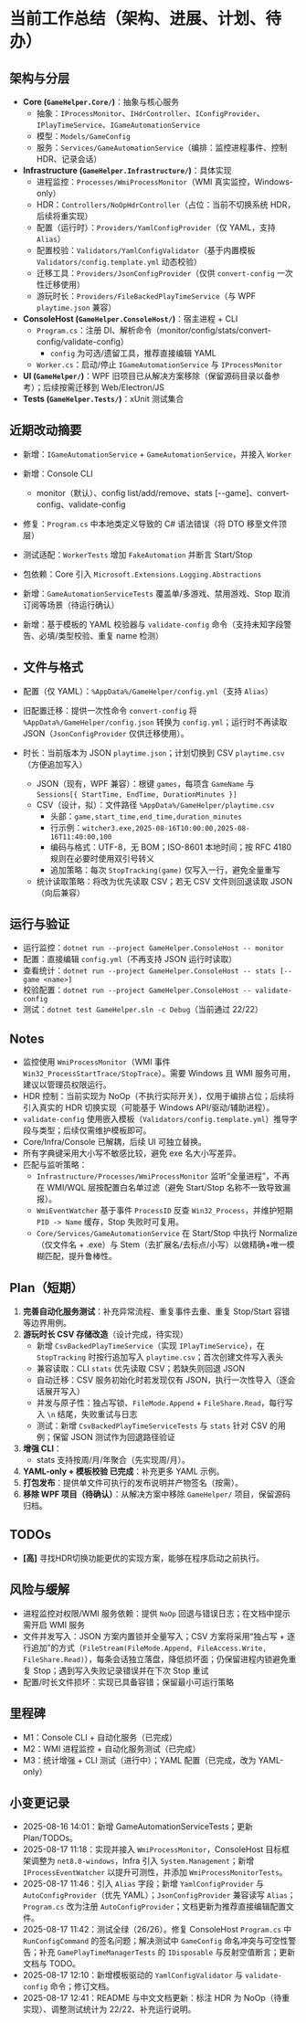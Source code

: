 # 当前工作总结（架构、进展、计划、待办）

## 架构与分层
- __Core (`GameHelper.Core/`)__：抽象与核心服务
  - 抽象：`IProcessMonitor`、`IHdrController`、`IConfigProvider`、`IPlayTimeService`、`IGameAutomationService`
  - 模型：`Models/GameConfig`
  - 服务：`Services/GameAutomationService`（编排：监控进程事件、控制 HDR、记录会话）
- __Infrastructure (`GameHelper.Infrastructure/`)__：具体实现
  - 进程监控：`Processes/WmiProcessMonitor`（WMI 真实监控，Windows-only）
  - HDR：`Controllers/NoOpHdrController`（占位：当前不切换系统 HDR，后续将重实现）
  - 配置（运行时）：`Providers/YamlConfigProvider`（仅 YAML，支持 `Alias`）
  - 配置校验：`Validators/YamlConfigValidator`（基于内置模板 `Validators/config.template.yml` 动态校验）
  - 迁移工具：`Providers/JsonConfigProvider`（仅供 `convert-config` 一次性迁移使用）
  - 游玩时长：`Providers/FileBackedPlayTimeService`（与 WPF `playtime.json` 兼容）
- __ConsoleHost (`GameHelper.ConsoleHost/`)__：宿主进程 + CLI
  - `Program.cs`：注册 DI、解析命令（monitor/config/stats/convert-config/validate-config）
    - `config` 为可选/遗留工具，推荐直接编辑 YAML
  - `Worker.cs`：启动/停止 `IGameAutomationService` 与 `IProcessMonitor`
- __UI (`GameHelper/`)__：WPF 旧项目已从解决方案移除（保留源码目录以备参考）；后续按需迁移到 Web/Electron/JS
- __Tests (`GameHelper.Tests/`)__：xUnit 测试集合

## 近期改动摘要
- 新增：`IGameAutomationService` + `GameAutomationService`，并接入 `Worker`
- 新增：Console CLI
  - monitor（默认）、config list/add/remove、stats [--game]、convert-config、validate-config
- 修复：`Program.cs` 中本地类定义导致的 C# 语法错误（将 DTO 移至文件顶层）
- 测试适配：`WorkerTests` 增加 `FakeAutomation` 并断言 Start/Stop
- 包依赖：Core 引入 `Microsoft.Extensions.Logging.Abstractions`
- 新增：`GameAutomationServiceTests` 覆盖单/多游戏、禁用游戏、Stop 取消订阅等场景（待运行确认）
- 新增：基于模板的 YAML 校验器与 `validate-config` 命令（支持未知字段警告、必填/类型校验、重复 name 检测）

 - ## 文件与格式
 - 配置（仅 YAML）：`%AppData%/GameHelper/config.yml`（支持 `Alias`）
 - 旧配置迁移：提供一次性命令 `convert-config` 将 `%AppData%/GameHelper/config.json` 转换为 `config.yml`；运行时不再读取 JSON（`JsonConfigProvider` 仅供迁移使用）。
 - 时长：当前版本为 JSON `playtime.json`；计划切换到 CSV `playtime.csv`（方便追加写入）
   - JSON（现有，WPF 兼容）：根键 `games`，每项含 `GameName` 与 `Sessions[{ StartTime, EndTime, DurationMinutes }]`
   - CSV（设计，拟）：文件路径 `%AppData%/GameHelper/playtime.csv`
     - 头部：`game,start_time,end_time,duration_minutes`
     - 行示例：`witcher3.exe,2025-08-16T10:00:00,2025-08-16T11:40:00,100`
     - 编码与格式：UTF-8，无 BOM；ISO-8601 本地时间；按 RFC 4180 规则在必要时使用双引号转义
     - 追加策略：每次 `StopTracking(game)` 仅写入一行，避免全量重写
   - 统计读取策略：将改为优先读取 CSV；若无 CSV 文件则回退读取 JSON（向后兼容）

## 运行与验证
- 运行监控：`dotnet run --project GameHelper.ConsoleHost -- monitor`
- 配置：直接编辑 `config.yml`（不再支持 JSON 运行时读取）
- 查看统计：`dotnet run --project GameHelper.ConsoleHost -- stats [--game <name>]`
- 校验配置：`dotnet run --project GameHelper.ConsoleHost -- validate-config`
- 测试：`dotnet test GameHelper.sln -c Debug`（当前通过 22/22）

## Notes
- 监控使用 `WmiProcessMonitor`（WMI 事件 `Win32_ProcessStartTrace/StopTrace`）。需要 Windows 且 WMI 服务可用，建议以管理员权限运行。
- HDR 控制：当前实现为 NoOp（不执行实际开关），仅用于编排占位；后续将引入真实的 HDR 切换实现（可能基于 Windows API/驱动/辅助进程）。
- `validate-config` 使用嵌入模板（`Validators/config.template.yml`）推导字段与类型；后续仅需维护模板即可。
- Core/Infra/Console 已解耦，后续 UI 可独立替换。
- 所有字典键采用大小写不敏感比较，避免 exe 名大小写差异。
 - 匹配与监听策略：
   - `Infrastructure/Processes/WmiProcessMonitor` 监听“全量进程”，不再在 WMI/WQL 层按配置白名单过滤（避免 Start/Stop 名称不一致导致漏报）。
   - `WmiEventWatcher` 基于事件 `ProcessID` 反查 `Win32_Process`，并维护短期 `PID -> Name` 缓存，Stop 失败时可复用。
   - `Core/Services/GameAutomationService` 在 Start/Stop 中执行 Normalize（仅文件名 + .exe）与 Stem（去扩展名/去标点/小写）以做精确+唯一模糊匹配，提升鲁棒性。

## Plan（短期）
1. __完善自动化服务测试__：补充异常流程、重复事件去重、重复 Stop/Start 容错等边界用例。
2. __游玩时长 CSV 存储改造__（设计完成，待实现）
   - 新增 `CsvBackedPlayTimeService`（实现 `IPlayTimeService`），在 `StopTracking` 时按行追加写入 `playtime.csv`；首次创建文件写入表头
   - 兼容读取：CLI `stats` 优先读取 CSV；若缺失则回退 JSON
   - 自动迁移：CSV 服务初始化时若发现仅有 JSON，执行一次性导入（逐会话展开写入）
   - 并发与原子性：独占写锁、`FileMode.Append` + `FileShare.Read`，每行写入 `\n` 结尾，失败重试与日志
   - 测试：新增 `CsvBackedPlayTimeServiceTests` 与 `stats` 针对 CSV 的用例；保留 JSON 测试作为回退路径验证
3. __增强 CLI__：
   - stats 支持按周/月/年聚合（先实现周/月）。
4. __YAML-only + 模板校验 已完成__：补充更多 YAML 示例。
5. __打包发布__：提供单文件可执行的发布说明并产物签名（按需）。
6. __移除 WPF 项目（待确认）__：从解决方案中移除 `GameHelper/` 项目，保留源码归档。

## TODOs
- __[高]__ 寻找HDR切换功能更优的实现方案，能够在程序启动之前执行。

## 风险与缓解
- 进程监控对权限/WMI 服务依赖：提供 `NoOp` 回退与错误日志；在文档中提示需开启 WMI 服务
 - 文件并发写入：JSON 方案内置锁并全量写入；CSV 方案将采用“独占写 + 逐行追加”的方式（`FileStream(FileMode.Append, FileAccess.Write, FileShare.Read)`），每条会话独立落盘，降低损坏面；仍保留进程内锁避免重复 Stop；遇到写入失败记录错误并在下次 Stop 重试
- 配置/时长文件损坏：实现已具备容错；保留最小可运行策略

## 里程碑
- M1：Console CLI + 自动化服务（已完成）
- M2：WMI 进程监控 + 自动化服务测试（已完成）
- M3：统计增强 + CLI 测试（进行中）；YAML 配置（已完成，改为 YAML-only）

## 小变更记录

- 2025-08-16 14:01：新增 GameAutomationServiceTests；更新 Plan/TODOs。
- 2025-08-17 11:18：实现并接入 `WmiProcessMonitor`，ConsoleHost 目标框架调整为 `net8.0-windows`，Infra 引入 `System.Management`；新增 `IProcessEventWatcher` 以提升可测性，并添加 `WmiProcessMonitorTests`。
- 2025-08-17 11:46：引入 `Alias` 字段；新增 `YamlConfigProvider` 与 `AutoConfigProvider`（优先 YAML）；`JsonConfigProvider` 兼容读写 `Alias`；`Program.cs` 改为注册 `AutoConfigProvider`；文档更新为推荐直接编辑配置文件。
- 2025-08-17 11:42：测试全绿（26/26）。修复 ConsoleHost `Program.cs` 中 `RunConfigCommand` 的签名问题；解决测试中 `GameConfig` 命名冲突与可空性警告；补充 `GamePlayTimeManagerTests` 的 `IDisposable` 与反射空值断言；更新文档与 TODO。
- 2025-08-17 12:10：新增模板驱动的 `YamlConfigValidator` 与 `validate-config` 命令；修订文档。
- 2025-08-17 12:41：README 与中文文档更新：标注 HDR 为 NoOp（待重实现）、调整测试统计为 22/22、补充运行说明。
